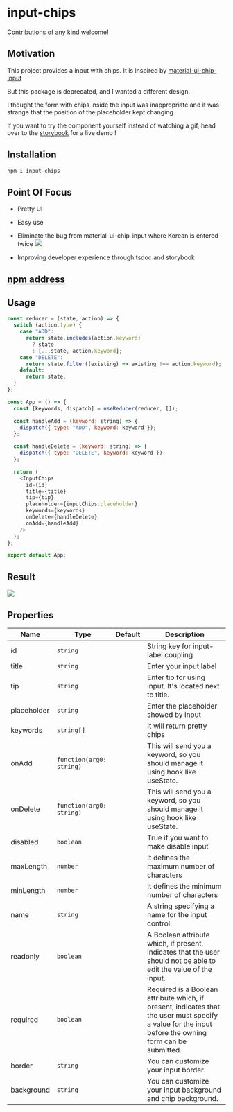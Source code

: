 # input-chips

Contributions of any kind welcome!

## Motivation

This project provides a input with chips. It is inspired by [material-ui-chip-input](https://www.npmjs.com/package/material-ui-chip-input)

But this package is deprecated, and I wanted a different design.

I thought the form with chips inside the input was inappropriate and it was strange that the position of the placeholder kept changing.

If you want to try the component yourself instead of watching a gif, head over to the [storybook](https://63961733d24ff60abfa4c861-lfrqimfugu.chromatic.com/?path=/story/inputchips--input-chips-with-title) for a live demo !

## Installation

```js
npm i input-chips
```

## Point Of Focus

- Pretty UI

- Easy use

- Eliminate the bug from material-ui-chip-input where Korean is entered twice
  ![](https://velog.velcdn.com/images/dusdjeks/post/77db6d3b-6be7-4c3c-9ec3-8a0c5b093add/image.gif)

- Improving developer experience through tsdoc and storybook

## [npm address](https://www.npmjs.com/package/input-chips)

## Usage

```js
const reducer = (state, action) => {
  switch (action.type) {
    case "ADD":
      return state.includes(action.keyword)
        ? state
        : [...state, action.keyword];
    case "DELETE":
      return state.filter((existing) => existing !== action.keyword);
    default:
      return state;
  }
};

const App = () => {
  const [keywords, dispatch] = useReducer(reducer, []);

  const handleAdd = (keyword: string) => {
    dispatch({ type: "ADD", keyword: keyword });
  };

  const handleDelete = (keyword: string) => {
    dispatch({ type: "DELETE", keyword: keyword });
  };

  return (
    <InputChips
      id={id}
      title={title}
      tip={tip}
      placeholder={inputChips.placeholder}
      keywords={keywords}
      onDelete={handleDelete}
      onAdd={handleAdd}
    />
  );
};

export default App;
```

## Result

![](https://velog.velcdn.com/images/dusdjeks/post/4d2bf199-0679-4e01-8a36-7f08960d65f9/image.gif)

## Properties

| Name        | Type                     | Default | Description                                                                                                                                            |
| ----------- | ------------------------ | ------- | ------------------------------------------------------------------------------------------------------------------------------------------------------ |
| id          | `string`                 |         | String key for input-label coupling                                                                                                                    |
| title       | `string`                 |         | Enter your input label                                                                                                                                 |
| tip         | `string`                 |         | Enter tip for using input. It's located next to title.                                                                                                 |
| placeholder | `string`                 |         | Enter the placeholder showed by input                                                                                                                  |
| keywords    | `string[]`               |         | It will return pretty chips                                                                                                                            |
| onAdd       | `function(arg0: string)` |         | This will send you a keyword, so you should manage it using hook like useState.                                                                        |
| onDelete    | `function(arg0: string)` |         | This will send you a keyword, so you should manage it using hook like useState.                                                                        |
| disabled    | `boolean`                |         | True if you want to make disable input                                                                                                                 |
| maxLength   | `number`                 |         | It defines the maximum number of characters                                                                                                            |
| minLength   | `number`                 |         | It defines the minimum number of characters                                                                                                            |
| name        | `string`                 |         | A string specifying a name for the input control.                                                                                                      |
| readonly    | `boolean`                |         | A Boolean attribute which, if present, indicates that the user should not be able to edit the value of the input.                                      |
| required    | `boolean`                |         | Required is a Boolean attribute which, if present, indicates that the user must specify a value for the input before the owning form can be submitted. |
| border      | `string`                 |         | You can customize your input border.                                                                                                                   |
| background  | `string`                 |         | You can customize your input background and chip background.                                                                                           |
